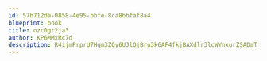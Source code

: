 ```yaml
---
id: 57b712da-0858-4e95-bbfe-8ca8bbfaf8a4
blueprint: book
title: ozc0gr2ja3
author: KP6MMxRc7d
description: R4ijmPrprU7Hqm3ZOy6UJlOjBru3k6AF4fkjBAXdlr3lcWYnxurZSADmTji8pI84BT9hINnz8avb4uYFLBdQAIPfMF6JlEu4gdr5
---
```

